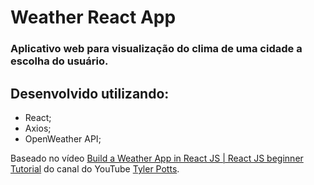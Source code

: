 # Weather React App
### Aplicativo web para visualização do clima de uma cidade a escolha do usuário.
## Desenvolvido utilizando:
* React;
* Axios;
* OpenWeather API;

Baseado no vídeo [Build a Weather App in React JS | React JS beginner Tutorial](https://www.youtube.com/watch?v=GuA0_Z1llYU) do canal do YouTube [Tyler Potts](https://www.youtube.com/channel/UCBBGM84ZOs7z5jpTQAaZ_Hg).
